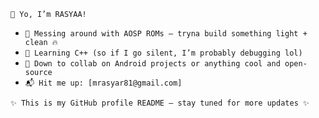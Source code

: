 `🌟 Yo, I’m RASYAA!`

- `🔧 Messing around with AOSP ROMs — tryna build something light + clean 🔥`
- `🧠 Learning C++ (so if I go silent, I’m probably debugging lol)`
- `💬 Down to collab on Android projects or anything cool and open-source`
- `📬 Hit me up: [mrasyar81@gmail.com]`

`✨ This is my GitHub profile README — stay tuned for more updates ✨`